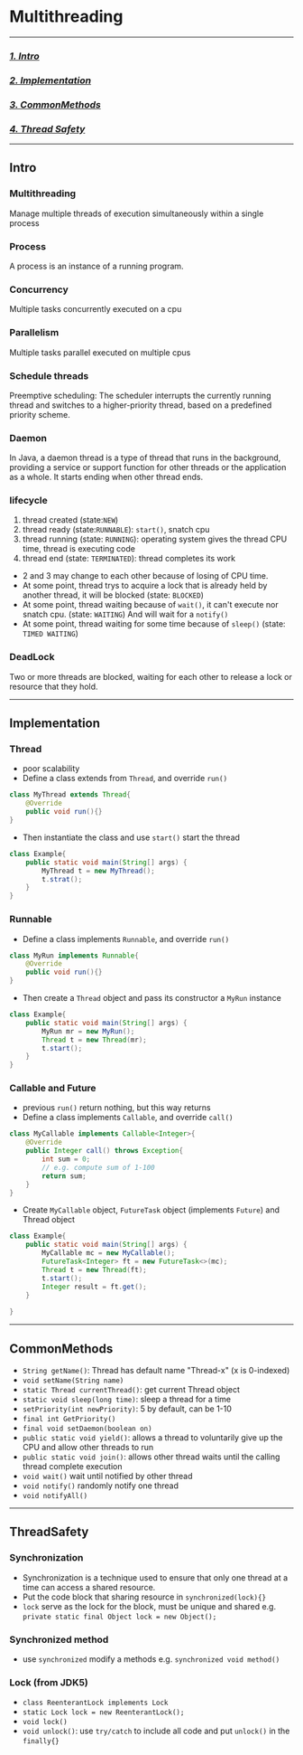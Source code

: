 # Multithreading

---
### _[1. Intro](#Intro)_
### _[2. Implementation](#Implementation)_
### _[3. CommonMethods](#CommonMethods)_
### _[4. Thread Safety](#ThreadSafety)_


---
## Intro
### Multithreading
Manage multiple threads of execution simultaneously within a single process
### Process
A process is an instance of a running program. 
### Concurrency
Multiple tasks concurrently executed on a cpu
### Parallelism
Multiple tasks parallel executed on multiple cpus
### Schedule threads
Preemptive scheduling: The scheduler interrupts the currently running thread and switches to a higher-priority thread, based on a predefined priority scheme.
### Daemon
In Java, a daemon thread is a type of thread that runs in the background, providing a service or support function for other threads or the application as a whole.
It starts ending when other thread ends.
### lifecycle
1. thread created (state:`NEW`)
2. thread ready (state:`RUNNABLE`): `start()`, snatch cpu
3. thread running (state: `RUNNING`): operating system gives the thread CPU time, thread is executing code
4. thread end (state: `TERMINATED`):  thread completes its work
- 2 and 3 may change to each other because of losing of CPU time.
- At some point, thread trys to acquire a lock that is already held by another thread, it will be blocked (state: `BLOCKED`)
- At some point, thread waiting because of `wait()`, it can't execute nor snatch cpu. (state: `WAITING`) And will wait for a `notify()`
- At some point, thread waiting for some time because of `sleep()` (state: `TIMED WAITING`)
### DeadLock
Two or more threads are blocked, waiting for each other to release a lock or resource that they hold.

---
## Implementation
### Thread
- poor scalability
- Define a class extends from `Thread`, and override `run()`
```java
class MyThread extends Thread{
    @Override
    public void run(){}
}
```
- Then instantiate the class and use `start()` start the thread
```java
class Example{
    public static void main(String[] args) {
        MyThread t = new MyThread();
        t.strat();
    }
}
```

### Runnable
- Define a class implements `Runnable`, and override `run()`
```java
class MyRun implements Runnable{
    @Override
    public void run(){}
}
```
- Then create a `Thread` object and pass its constructor a `MyRun` instance
```java
class Example{
    public static void main(String[] args) {
        MyRun mr = new MyRun();
        Thread t = new Thread(mr);
        t.start();
    }
}
```

### Callable and Future
- previous `run()` return nothing, but this way returns
- Define a class implements `Callable`, and override `call()`
```java
class MyCallable implements Callable<Integer>{
    @Override
    public Integer call() throws Exception{
        int sum = 0;
        // e.g. compute sum of 1-100
        return sum;
    }
}
```
- Create `MyCallable` object, `FutureTask` object (implements `Future`) and Thread object
```java
class Example{
    public static void main(String[] args) {
        MyCallable mc = new MyCallable();
        FutureTask<Integer> ft = new FutureTask<>(mc);
        Thread t = new Thread(ft);
        t.start();
        Integer result = ft.get();
    }
    
}
```

---
## CommonMethods
- `String getName()`: Thread has default name "Thread-x" (x is 0-indexed)
- `void setName(String name)`
- `static Thread currentThread()`: get current Thread object
- `static void sleep(long time)`: sleep a thread for a time
- `setPriority(int newPriority)`: 5 by default, can be 1-10
- `final int GetPriority()`
- `final void setDaemon(boolean on)`
- `public static void yield()`: allows a thread to voluntarily give up the CPU and allow other threads to run
- `public static void join()`: allows other thread waits until the calling thread complete execution
- `void wait()` wait until notified by other thread
- `void notify()` randomly notify one thread
- `void notifyAll()`

---
## ThreadSafety
### Synchronization
- Synchronization is a technique used to ensure that only one thread at a time can access a shared resource.
- Put the code block that sharing resource in `synchronized(lock){}`
- `lock` serve as the lock for the block, must be unique and shared e.g. `private static final Object lock = new Object();`
### Synchronized method
- use `synchronized` modify a methods e.g. `synchronized void method()`
### Lock (from JDK5)
- `class ReenterantLock implements Lock`
- `static Lock lock = new ReenterantLock();`
- `void lock()`
- `void unlock()`: use `try/catch` to include all code and put `unlock()` in the `finally{}`
